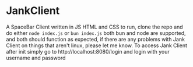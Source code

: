 # JankClient
A SpaceBar Client written in JS HTML and CSS
to run, clone the repo and do either
`node index.js`
or
`bun index.js`
both bun and node are supported, and both should function as expected, if there are any problems with Jank Client on things that aren't linux, please let me know. To access Jank Client after init simply go to http://localhost:8080/login and login with your username and password
